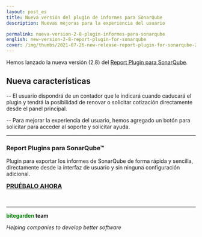 ```yaml
---
layout: post_es
title: Nueva versión del plugin de informes para SonarQube
description: Nuevas mejoras para la experiencia del usuario

permalink: nueva-version-2-8-plugin-informes-para-sonarqube
english: new-version-2-8-report-plugin-for-sonarqube
cover: /img/thumbs/2021-07-26-new-release-report-plugin-for-sonarqube-2-8-thumb.png
---
```


Hemos lanzado la nueva versión (2.8) del [Report Plugin para SonarQube](/es/sonarqube-report).

## Nueva características

-- El usuario dispondrá de un contador que le indicará cuando caducará el plugin y tendrá la posibilidad de renovar o solicitar cotización directamente desde el panel principal.

-- Para mejorar la experiencia del usuario, hemos agregado un botón para solicitar para acceder al soporte y solicitar ayuda.

<hr>

### Report Plugins para SonarQube&trade;

Plugin para exportar los informes de SonarQube de forma rápida y sencilla, directamente desde la interfaz de usuario y sin ninguna configuración adicional.

<a href="/es/sonarqube-report#product-block-center" class="btn btn-primary btn-call-to-action fancybox" style="font-weight:bold;font-size:16px; text-transform: uppercase;">Pruébalo ahora </a>
<br>

<br>


---
**<span style="color: green">bitegarden</span> team**

_Helping companies to develop better software_
